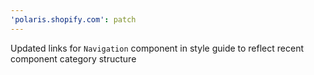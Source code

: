 ```yaml
---
'polaris.shopify.com': patch
---
```


Updated links for `Navigation` component in style guide to reflect recent component category structure
